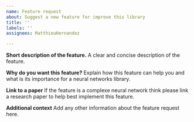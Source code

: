 ```yaml
---
name: Feature request
about: Suggest a new feature for improve this library
title: ''
labels: ''
assignees: MatthieuHernandez

---
```


**Short description of the feature.**
A clear and concise description of the feature.

**Why do you want this feature?**
Explain how this feature can help you and what is its importance for a neural networks library.

**Link to a paper**
If the feature is a complexe neural network think please link a research paper to help best implement this feature.

**Additional context**
Add any other information about the feature request here.
